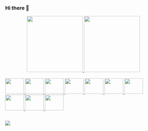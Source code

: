 ### Hi there 👋

<div align="center">
  <a href="https://github.com/WeslleyFA">
  <img height="180em" src="https://github-readme-stats.vercel.app/api?username=WeslleyFA&show_icons=true&theme=dracula&include_all_commits=true&count_private=true"/>
  <img height="180em" src="https://github-readme-stats.vercel.app/api/top-langs/?username=WeslleyFA&layout=compact&langs_count=7&theme=dracula"/>
</div>

  <div style="display: inline_block"><br>
    <img height="50" width="60" src="https://cdn.jsdelivr.net/gh/devicons/devicon/icons/java/java-original-wordmark.svg"/>
    <img height="50" width="60" src="https://cdn.jsdelivr.net/gh/devicons/devicon/icons/spring/spring-original-wordmark.svg" />      
    <img height="50" width="60" src="https://cdn.jsdelivr.net/gh/devicons/devicon/icons/javascript/javascript-original.svg" />
    <img height="50" width="60" src="https://cdn.jsdelivr.net/gh/devicons/devicon/icons/jquery/jquery-original-wordmark.svg" />
    <img height="50" width="60" src="https://cdn.jsdelivr.net/gh/devicons/devicon/icons/tomcat/tomcat-original.svg" />
    <img height="50" width="60" src="https://cdn.jsdelivr.net/gh/devicons/devicon/icons/html5/html5-original.svg" />  
    <img height="50" width="60" src="https://cdn.jsdelivr.net/gh/devicons/devicon/icons/bootstrap/bootstrap-original.svg" />
    <img height="50" width="60" src="https://cdn.jsdelivr.net/gh/devicons/devicon/icons/css3/css3-original.svg" />
    <img height="50" width="60" src="https://cdn.jsdelivr.net/gh/devicons/devicon/icons/amazonwebservices/amazonwebservices-original-wordmark.svg" />              
    <img height="50" width="60" src="https://cdn.jsdelivr.net/gh/devicons/devicon/icons/git/git-original-wordmark.svg" />
         
</div>

  ##
  
  <div> 
 
  <a href="https://www.linkedin.com/in/weslley-alves" target="_blank"><img src="https://img.shields.io/badge/-LinkedIn-%230077B5?style=for-the-badge&logo=linkedin&logoColor=white" target="_blank"></a> 
 
  
</div>
